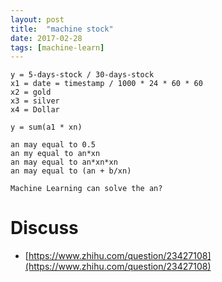 ```yaml
---
layout: post
title:  "machine stock"
date: 2017-02-28
tags: [machine-learn]
---
```


```
y = 5-days-stock / 30-days-stock
x1 = date = timestamp / 1000 * 24 * 60 * 60
x2 = gold
x3 = silver
x4 = Dollar

y = sum(a1 * xn)

an may equal to 0.5
an my equal to an*xn
an may equal to an*xn*xn
an may equal to (an + b/xn)

Machine Learning can solve the an?

```

# Discuss
* [https://www.zhihu.com/question/23427108](https://www.zhihu.com/question/23427108)
